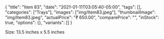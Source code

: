 {
    "title": "Item 83",
    "date": "2021-01-11T03:05:40-05:00",
    "tags": [],
    "categories": ["Trays"],
    "images": ["img/Item83.jpeg"],
    "thumbnailImage": "img/Item83.jpeg",
    "actualPrice": "₹ 650.00",
    "comparePrice": "",
    "inStock": true,
    "options": {},
    "variants": []
}


Size: 13.5 inches x 5.5 inches
